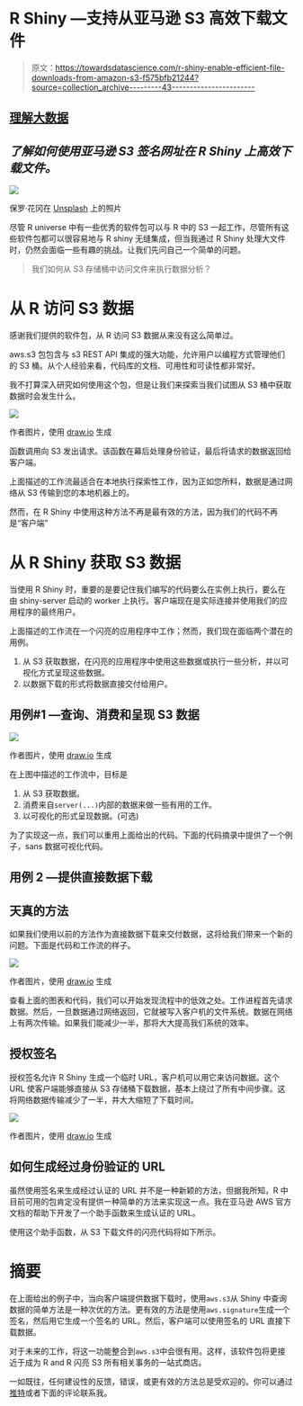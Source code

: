 # R Shiny —支持从亚马逊 S3 高效下载文件

> 原文：<https://towardsdatascience.com/r-shiny-enable-efficient-file-downloads-from-amazon-s3-f575bfb21244?source=collection_archive---------43----------------------->

## [理解大数据](https://towardsdatascience.com/tagged/making-sense-of-big-data)

## *了解如何使用亚马逊 S3 签名网址在 R Shiny 上高效下载文件。*

![](img/9876864c6b9f1f6f43ec85e6007c16d6.png)

保罗·花冈在 [Unsplash](https://unsplash.com?utm_source=medium&utm_medium=referral) 上的照片

尽管 R universe 中有一些优秀的软件包可以与 R 中的 S3 一起工作，尽管所有这些软件包都可以很容易地与 R shiny 无缝集成，但当我通过 R Shiny 处理大文件时，仍然会面临一些有趣的挑战。让我们先问自己一个简单的问题。

> 我们如何从 S3 存储桶中访问文件来执行数据分析？

# 从 R 访问 S3 数据

感谢我们提供的软件包，从 R 访问 S3 数据从来没有这么简单过。

aws.s3 包包含与 s3 REST API 集成的强大功能，允许用户以编程方式管理他们的 S3 桶。从个人经验来看，代码库的文档、可用性和可读性都非常好。

我不打算深入研究如何使用这个包，但是让我们来探索当我们试图从 S3 桶中获取数据时会发生什么。

![](img/ab322ca039e62af0bdcda98a7185d2e0.png)

作者图片，使用 [draw.io](http://draw.io) 生成

函数调用向 S3 发出请求。该函数在幕后处理身份验证，最后将请求的数据返回给客户端。

上面描述的工作流最适合在本地执行探索性工作，因为正如您所料，数据是通过网络从 S3 传输到您的本地机器上的。

然而，在 R Shiny 中使用这种方法不再是最有效的方法，因为我们的代码不再是“客户端”

# 从 R Shiny 获取 S3 数据

当使用 R Shiny 时，重要的是要记住我们编写的代码要么在实例上执行，要么在由 shiny-server 启动的 worker 上执行。客户端现在是实际连接并使用我们的应用程序的最终用户。

上面描述的工作流在一个闪亮的应用程序中工作；然而，我们现在面临两个潜在的用例。

1.  从 S3 获取数据，在闪亮的应用程序中使用这些数据或执行一些分析，并以可视化方式呈现这些数据。
2.  以数据下载的形式将数据直接交付给用户。

## 用例#1 —查询、消费和呈现 S3 数据

![](img/af2f39577d1f765cb57360480cfa8840.png)

作者图片，使用 [draw.io](http://draw.io) 生成

在上图中描述的工作流中，目标是

1.  从 S3 获取数据。
2.  消费来自`server(...)`内部的数据来做一些有用的工作。
3.  以可视化的形式呈现数据。(可选)

为了实现这一点，我们可以重用上面给出的代码。下面的代码摘录中提供了一个例子，sans 数据可视化代码。

## 用例 2 —提供直接数据下载

## 天真的方法

如果我们使用以前的方法作为直接数据下载来交付数据，这将给我们带来一个新的问题。下面是代码和工作流的样子。

![](img/eb3ffde4a1663d57d46f09c2833903fe.png)

作者图片，使用 [draw.io](http://draw.io) 生成

查看上面的图表和代码，我们可以开始发现流程中的低效之处。工作进程首先请求数据。然后，一旦数据通过网络返回，它就被写入客户机的文件系统。数据在网络上有两次传输。如果我们能减少一半，那将大大提高我们系统的效率。

## 授权签名

授权签名允许 R Shiny 生成一个临时 URL，客户机可以用它来访问数据。这个 URL 使客户端能够直接从 S3 存储桶下载数据，基本上绕过了所有中间步骤。这将网络数据传输减少了一半，并大大缩短了下载时间。

![](img/9f82691f018d861409a66bead40a337b.png)

作者图片，使用 [draw.io](http://draw.io) 生成

## 如何生成经过身份验证的 URL

虽然使用签名来生成经过认证的 URL 并不是一种新颖的方法，但据我所知，R 中目前可用的包肯定没有提供一种简单的方法来实现这一点。我在亚马逊 AWS 官方文档的帮助下开发了一个助手函数来生成认证的 URL。

使用这个助手函数，从 S3 下载文件的闪亮代码将如下所示。

# 摘要

在上面给出的例子中，当向客户端提供数据下载时，使用`aws.s3`从 Shiny 中查询数据的简单方法是一种次优的方法。更有效的方法是使用`aws.signature`生成一个签名，然后用它生成一个签名的 URL。然后，客户端可以使用签名的 URL 直接下载数据。

对于未来的工作，将这一功能整合到`aws.s3`中会很有用。这样，该软件包将更接近于成为 R and R 闪亮 S3 所有相关事务的一站式商店。

一如既往，任何建设性的反馈，错误，或更有效的方法总是受欢迎的。你可以通过[推特](https://twitter.com/sada6191)或者下面的评论联系我。